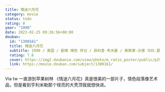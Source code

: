 ```yaml
---
title: 情迷六月花
category: movie
status: todo
rating: 0
year: "1990"
date: 2023-02-25 09:26:56+08:00
douban:
  id: "1300161"
  title: 情迷六月花
  subtitle: 1990 / 美国 / 剧情 情色 传记 / 菲利普·考夫曼 / 弗莱德·沃德 乌玛·瑟曼
  rating: 7.6
  cover: https://img2.doubanio.com/view/photo/m_ratio_poster/public/p2531737113.jpg
  link: https://movie.douban.com/subject/1300161/
---
```


Via tw  一直游到苹果树林 《情迷六月花》真是很美的一部片子，情色段落像艺术品，但是看到亨利米勒那个锃亮的大秃顶我就想快进。
